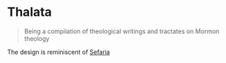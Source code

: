 # Thalata

> Being a compilation of theological writings and tractates on Mormon theology

The design is reminiscent of [Sefaria](https://sefaria.org)